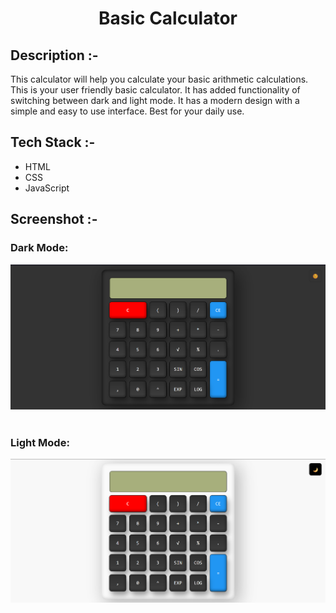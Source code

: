 # <p align="center">Basic Calculator</p>

## Description :-

This calculator will help you calculate your basic arithmetic calculations. This is your user friendly basic calculator. It has added functionality of switching between dark and light mode. It has a modern design with a simple and easy to use interface. Best for your daily use.

## Tech Stack :-

- HTML
- CSS
- JavaScript

## Screenshot :-
### Dark Mode:
![Calculator-Demo-Image-Dark](image.png) <br><br>
### Light Mode:
![Calculator-Demo-Image-Light](image-2.png)